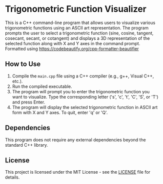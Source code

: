 # Trigonometric Function Visualizer

This is a C++ command-line program that allows users to visualize various trigonometric functions using an ASCII art representation. The program prompts the user to select a trigonometric function (sine, cosine, tangent, cosecant, secant, or cotangent) and displays a 3D representation of the selected function along with X and Y axes in the command prompt.
Formatted using https://codebeautify.org/cpp-formatter-beautifier

## How to Use

1. Compile the `main.cpp` file using a C++ compiler (e.g., g++, Visual C++, etc.).
2. Run the compiled executable.
3. The program will prompt you to enter the trigonometric function you want to visualize. Type the corresponding letter ('s', 'c', 't', 'C', 'S', or 'T') and press Enter.
4. The program will display the selected trigonometric function in ASCII art form with X and Y axes. To quit, enter 'q' or 'Q'.

## Dependencies

This program does not require any external dependencies beyond the standard C++ library.

## License

This project is licensed under the MIT License - see the [LICENSE](LICENSE) file for details.
